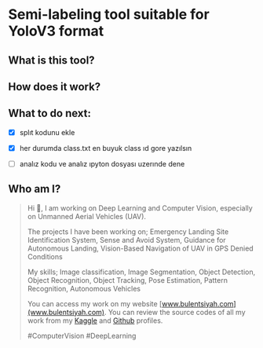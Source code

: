 # Semi-labeling tool suitable for YoloV3 format

## What is this tool?

## How does it work?

## What to do next:
- [x] splıt kodunu ekle
- [x] her durumda class.txt en buyuk class ıd gore yazılsın
- [ ] analız kodu ve analız ıpyton dosyası uzerınde dene


## Who am I?
>Hi 👋,  I am working on Deep Learning and Computer Vision, especially on Unmanned Aerial Vehicles (UAV).
>
>The projects I have been working on; Emergency Landing Site Identification System, Sense and Avoid System, Guidance for Autonomous Landing, Vision-Based Navigation of UAV in GPS Denied Conditions
>
>My skills; Image classification, Image Segmentation, Object Detection, Object Recognition, Object Tracking, Pose Estimation, Pattern Recognition, Autonomous Vehicles
>
>You can access my work on my website  [www.bulentsiyah.com](www.bulentsiyah.com). You can review the source codes of all my work from my   [Kaggle](https://www.kaggle.com/bulentsiyah) and [Github](https://github.com/bulentsiyah?tab=repositories) profiles.
>
> #ComputerVision #DeepLearning
